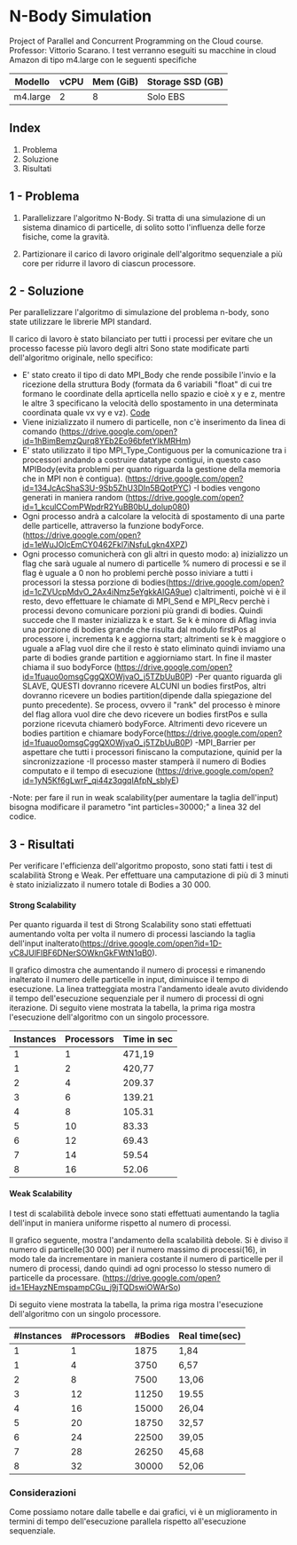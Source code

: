 # N-Body Simulation
Project of Parallel and Concurrent Programming on the Cloud course. Professor: Vittorio Scarano.
I test verranno eseguiti su macchine in cloud Amazon di tipo m4.large con le seguenti specifiche

Modello | vCPU | Mem (GiB) | Storage SSD (GB) | 
--------- | ---------- | ---------- | ---------- | 
m4.large | 2 | 8 | Solo EBS | 

## Index
1. Problema
2. Soluzione
3. Risultati

## 1 - Problema

1. Parallelizzare l'algoritmo N-Body. Si tratta di una simulazione di un sistema dinamico di particelle, di solito sotto l'influenza delle forze fisiche, come la gravità.

2. Partizionare il carico di lavoro originale dell'algoritmo sequenziale a più core per ridurre il lavoro di ciascun processore.

## 2 - Soluzione

Per parallelizzare l'algoritmo di simulazione del problema n-body, sono state utilizzare le librerie MPI standard.

Il carico di lavoro è stato bilanciato per tutti i processi per evitare che un processo facesse più lavoro degli altri 
Sono state modificate parti dell'algoritmo originale, nello specifico:
- E' stato creato il tipo di dato MPI_Body che rende possibile l'invio e la ricezione della struttura Body (formata da 6 variabili "float" di cui tre formano le coordinate della aprticella nello spazio e cioè x y e z, mentre le altre 3 specificano la velocità dello spostamento in una determinata coordinata quale vx vy e vz). [Code]( https://drive.google.com/open?id=1jZHNXodcIoTrdjJgXuIOjCqWdDUT7hTE)
- Viene inizializzato il numero di particelle, non c'è inserimento da linea di comando (https://drive.google.com/open?id=1hBimBemzQurq8YEb2Eo96bfetYIkMRHm)
- E' stato utilizzato il tipo MPI_Type_Contiguous per la comunicazione tra i processori andando a costruire datatype contigui, in questo caso MPIBody(evita problemi per quanto riguarda la gestione della memoria che in MPI non è contigua). (https://drive.google.com/open?id=134JcAcShaS3U-9Sb5ZhU3DIn5BQotPYC) 
-I bodies vengono generati in maniera random (https://drive.google.com/open?id=1_kculCComPWpdrR2YuBB0bU_dolup080)
- Ogni processo andrà a calcolare la velocità di spostamento di una parte delle particelle, attraverso la funzione bodyForce. (https://drive.google.com/open?id=1eWuJOIcEmCY0462Fkl7iNsfuLgkn4XPZ)
- Ogni processo comunicherà con gli altri in questo modo: 
a) inizializzo un flag che sarà uguale al numero di particelle % numero di processi e se il flag è uguale a 0 non ho problemi perchè posso iniviare a tutti i processori la stessa porzione di bodies(https://drive.google.com/open?id=1cZVUcpMdvO_2Ax4iNmz5eYgkkAIGA9ue)
c)altrimenti, poichè vi è il resto,  devo effettuare le chiamate di MPI_Send e MPI_Recv perchè i processi devono comunicare porzioni più grandi di bodies. Quindi succede che ll master inizializza k e start. Se k è minore di Aflag invia una porzione di bodies grande che risulta dal modulo firstPos al processore i, incrementa k e aggiorna start; altrimenti se k è maggiore o uguale a aFlag vuol dire che il resto è stato eliminato quindi inviamo una parte di bodies grande partition e aggiorniamo start. In fine il master chiama il suo bodyForce (https://drive.google.com/open?id=1fuauo0omsgCggQXOWjvaO_j5TZbUuB0P)
-Per quanto riguarda gli SLAVE, QUESTI dovranno ricevere ALCUNI un bodies firstPos, altri dovranno ricevere un bodies partition(dipende dalla spiegazione del punto precedente).
Se process, ovvero il "rank" del processo è minore del flag allora vuol dire che devo ricevere un bodies firstPos e sulla porzione ricevuta chiamerò bodyForce. Altrimenti devo ricevere un bodies partition e chiamare bodyForce(https://drive.google.com/open?id=1fuauo0omsgCggQXOWjvaO_j5TZbUuB0P)
-MPI_Barrier per aspettare che tutti i processori finiscano la computazione, quinid per la sincronizzazione
-Il processo master stamperà il numero di Bodies computato e il tempo di esecuzione (https://drive.google.com/open?id=1yN5Kf6gLwrF_qi44z3qgqIAfpN_sbIyE)

-Note: per fare il run in weak scalability(per aumentare la taglia dell'input) bisogna modificare il parametro "int particles=30000;" a linea 32 del codice.

## 3 - Risultati

Per verificare l'efficienza dell'algoritmo proposto, sono stati fatti i test di scalabilità Strong e Weak. Per effettuare una camputazione di più di 3 minuti è stato inizializzato il numero totale di Bodies a 30 000.

#### Strong Scalability

Per quanto riguarda il test di Strong Scalability sono stati effettuati aumentando volta per volta il numero di processi lasciando la taglia dell'input inalterato(https://drive.google.com/open?id=1D-vC8JUlFlBF6DNerSOWknGkFWtN1qB0).

Il grafico dimostra che aumentando il numero di processi e rimanendo inalterato il numero delle particelle in input, diminuisce il tempo di esecuzione. La linea tratteggiata mostra l'andamento ideale avuto dividendo il tempo dell'esecuzione sequenziale per il numero di processi di ogni iterazione.
Di seguito viene mostrata la tabella, la prima riga mostra l'esecuzione dell'algoritmo con un singolo processore.

Instances   | Processors | Time in sec| 
---------   | ---------- | ---------- | 
1   |	1	 |   471,19  |   
1   |	2	 |   420,77  |    
2   |	4	 |   209.37  |    
3   |	6	 |   139.21  |    
4   |	8	 |   105.31  |    
5	|	10	 |   83.33   |    
6   |	12	 |   69.43   |    
7   |	14	 |   59.54   |    
8   |	16	 |   52.06   |    




#### Weak Scalability

I test di scalabilità debole invece sono stati effettuati aumentando la taglia dell'input in maniera uniforme rispetto al numero di processi.

Il grafico seguente, mostra l'andamento della scalabilità debole.
Si è diviso il numero di particelle(30 000) per il numero massimo di processi(16), in modo tale da incrementare in maniera costante il numero di particelle per il numero di processi, dando quindi ad ogni processo lo stesso numero di particelle da processare.
(https://drive.google.com/open?id=1EHayzNEmspampCGu_j9jTQDswiOWArSo)

Di seguito viene mostrata la tabella, la prima riga mostra l'esecuzione dell'algoritmo con un singolo processore.

#Instances  | #Processors | #Bodies | Real time(sec) | 
----------- | ----------- | ------- | --------- | 
1 |	1	  |  1875   |  1,84	    |	
1 |	4	  |  3750   |  6,57 	|	
2 |	8	  |  7500   |  13,06	|	
3 |	12	  |  11250  |  19.55	|	
4 |	16	  |  15000  |  26,04    |	
5 |	20	  |  18750  |  32,57    |	
6 |	24	  |  22500  |  39,05	|	
7 |	28	  |  26250  |  45,68	|	
8 |	32	  |  30000  |  52,06	|	



### Considerazioni

Come possiamo notare dalle tabelle e dai grafici, vi è un miglioramento in termini di tempo dell'esecuzione parallela rispetto all'esecuzione sequenziale. 
